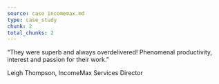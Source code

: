 ```yaml
---
source: case incomemax.md
type: case_study
chunk: 2
total_chunks: 2
---
```


“They were superb and always overdelivered! Phenomenal productivity, interest and passion for their work.”

Leigh Thompson, IncomeMax Services Director